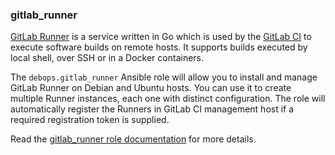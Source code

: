 ### gitlab_runner

[GitLab Runner](https://gitlab.com/gitlab-org/gitlab-ci-multi-runner) is
a service written in Go which is used by the [GitLab
CI](https://about.gitlab.com/gitlab-ci/) to execute software builds on
remote hosts. It supports builds executed by local shell, over SSH or in
a Docker containers.

The `debops.gitlab_runner` Ansible role will allow you to install and
manage GitLab Runner on Debian and Ubuntu hosts. You can use it to
create multiple Runner instances, each one with distinct configuration.
The role will automatically register the Runners in GitLab CI management
host if a required registration token is supplied.

Read the [gitlab_runner role documentation](https://docs.debops.org/en/master/ansible/roles/gitlab_runner/) for more details.

